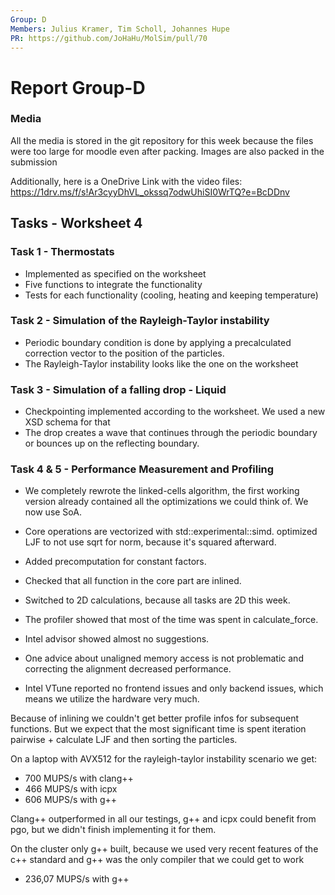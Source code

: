 ```yaml
---
Group: D
Members: Julius Kramer, Tim Scholl, Johannes Hupe
PR: https://github.com/JoHaHu/MolSim/pull/70
---
```


# Report Group-D

### Media

All the media is stored in the git repository for this week because the files were too large for moodle even after packing. Images are also packed in the submission

Additionally, here is a OneDrive Link with the video files: https://1drv.ms/f/s!Ar3cyyDhVL_okssq7odwUhiSI0WrTQ?e=BcDDnv


## Tasks - Worksheet 4

### Task 1 - Thermostats

- Implemented as specified on the worksheet
- Five functions to integrate the functionality
- Tests for each functionality (cooling, heating and keeping temperature)

### Task 2 - Simulation of the Rayleigh-Taylor instability

- Periodic boundary condition is done by applying a precalculated correction vector to the position of the particles.
- The Rayleigh-Taylor instability looks like the one on the worksheet

### Task 3 - Simulation of a falling drop - Liquid

- Checkpointing implemented according to the worksheet. We used a new XSD schema for that
- The drop creates a wave that continues through the periodic boundary or bounces up on the reflecting boundary.

### Task 4 & 5 - Performance Measurement and Profiling

- We completely rewrote the linked-cells algorithm, the first working version already contained all the optimizations we could think
of.
We now use SoA.
- Core operations are vectorized with std::experimental::simd.
optimized LJF to not use sqrt for norm, because it's squared afterward.
- Added precomputation for constant factors.
- Checked that all function in the core part are inlined.
- Switched to 2D calculations, because all tasks are 2D this week.

- The profiler showed that most of the time was spent in calculate_force.
- Intel advisor showed almost no suggestions.
- One advice about unaligned memory access is not problematic and correcting the alignment decreased performance.
- Intel VTune reported no frontend issues and only backend issues, which means we utilize the hardware very much.

Because of inlining we couldn't get better profile infos for subsequent functions.
But we expect that the most significant time is spent iteration pairwise + calculate LJF and then sorting the particles.

On a laptop with AVX512 for the rayleigh-taylor instability scenario we get:

- 700 MUPS/s with clang++
- 466 MUPS/s with icpx
- 606 MUPS/s with g++

Clang++ outperformed in all our testings, g++ and icpx could benefit from pgo, but we didn't finish implementing it
for them.

On the cluster only g++ built, because we used very recent features of the c++ standard and g++ was the only compiler
that we could get to work

- 236,07 MUPS/s with g++


